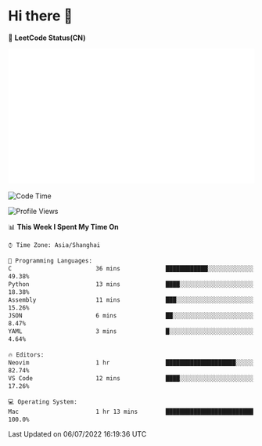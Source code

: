 # Hi there 👋

📝 **LeetCode Status(CN)**

![wsmbsbbz's LeetCode status](https://github.com/wsmbsbbz/wsmbsbbz/blob/main/status.svg)

<!--
**wsmbsbbz/wsmbsbbz** is a ✨ _special_ ✨ repository because its `README.md` (this file) appears on your GitHub profile.

Here are some ideas to get you started:

- 🔭 I’m currently working on ...
- 🌱 I’m currently learning ...
- 👯 I’m looking to collaborate on ...
- 🤔 I’m looking for help with ...
- 💬 Ask me about ...
- 📫 How to reach me: ...
- 😄 Pronouns: ...
- ⚡ Fun fact: ...
-->
<!--START_SECTION:waka-->
![Code Time](http://img.shields.io/badge/Code%20Time-0%20secs-blue)

![Profile Views](http://img.shields.io/badge/Profile%20Views-0-blue)

📊 **This Week I Spent My Time On** 

```text
⌚︎ Time Zone: Asia/Shanghai

💬 Programming Languages: 
C                        36 mins             ████████████░░░░░░░░░░░░░   49.38% 
Python                   13 mins             ████░░░░░░░░░░░░░░░░░░░░░   18.38% 
Assembly                 11 mins             ███░░░░░░░░░░░░░░░░░░░░░░   15.26% 
JSON                     6 mins              ██░░░░░░░░░░░░░░░░░░░░░░░   8.47% 
YAML                     3 mins              █░░░░░░░░░░░░░░░░░░░░░░░░   4.64%

🔥 Editors: 
Neovim                   1 hr                ████████████████████░░░░░   82.74% 
VS Code                  12 mins             ████░░░░░░░░░░░░░░░░░░░░░   17.26%

💻 Operating System: 
Mac                      1 hr 13 mins        █████████████████████████   100.0%

```


 Last Updated on 06/07/2022 16:19:36 UTC
<!--END_SECTION:waka-->
